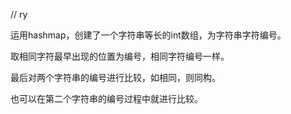 // ry

运用hashmap，创建了一个字符串等长的int数组，为字符串字符编号。

取相同字符最早出现的位置为编号，相同字符编号一样。

最后对两个字符串的编号进行比较，如相同，则同构。

也可以在第二个字符串的编号过程中就进行比较。
